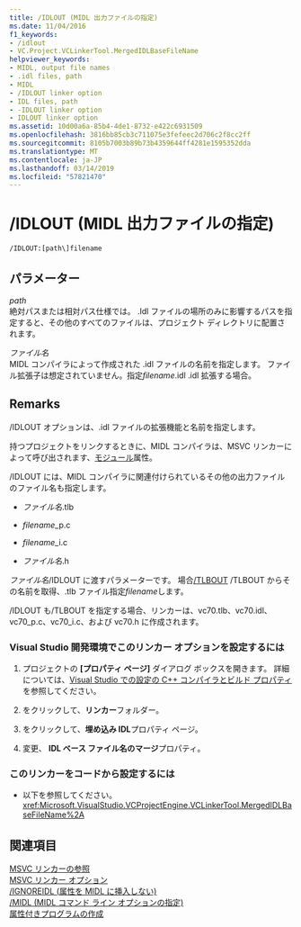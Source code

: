```yaml
---
title: /IDLOUT (MIDL 出力ファイルの指定)
ms.date: 11/04/2016
f1_keywords:
- /idlout
- VC.Project.VCLinkerTool.MergedIDLBaseFileName
helpviewer_keywords:
- MIDL, output file names
- .idl files, path
- MIDL
- /IDLOUT linker option
- IDL files, path
- -IDLOUT linker option
- IDLOUT linker option
ms.assetid: 10d00a6a-85b4-4de1-8732-e422c6931509
ms.openlocfilehash: 3816bb85cb3c711075e3fefeec2d706c2f8cc2ff
ms.sourcegitcommit: 8105b7003b89b73b4359644ff4281e1595352dda
ms.translationtype: MT
ms.contentlocale: ja-JP
ms.lasthandoff: 03/14/2019
ms.locfileid: "57821470"
---
```

# <a name="idlout-name-midl-output-files"></a>/IDLOUT (MIDL 出力ファイルの指定)

```
/IDLOUT:[path\]filename
```

## <a name="parameters"></a>パラメーター

*path*<br/>
絶対パスまたは相対パス仕様では。 .Idl ファイルの場所のみに影響するパスを指定すると、その他のすべてのファイルは、プロジェクト ディレクトリに配置されます。

*ファイル名*<br/>
MIDL コンパイラによって作成された .idl ファイルの名前を指定します。 ファイル拡張子は想定されていません。指定*filename*.idl .idl 拡張する場合。

## <a name="remarks"></a>Remarks

/IDLOUT オプションは、.idl ファイルの拡張機能と名前を指定します。

持つプロジェクトをリンクするときに、MIDL コンパイラは、MSVC リンカーによって呼び出されます、[モジュール](../../windows/module-cpp.md)属性。

/IDLOUT には、MIDL コンパイラに関連付けられているその他の出力ファイルのファイル名も指定します。

- *ファイル名*.tlb

- *filename*_p.c

- *filename*_i.c

- *ファイル名*.h

*ファイル名*/IDLOUT に渡すパラメーターです。 場合[/TLBOUT](tlbout-name-dot-tlb-file.md) /TLBOUT からその名前を取得、.tlb ファイル指定*filename*します。

/IDLOUT も/TLBOUT を指定する場合、リンカーは、vc70.tlb、vc70.idl、vc70_p.c、vc70_i.c、および vc70.h に作成されます。

### <a name="to-set-this-linker-option-in-the-visual-studio-development-environment"></a>Visual Studio 開発環境でこのリンカー オプションを設定するには

1. プロジェクトの **[プロパティ ページ]** ダイアログ ボックスを開きます。 詳細については、[Visual Studio での設定の C++ コンパイラとビルド プロパティ](../working-with-project-properties.md)を参照してください。

1. をクリックして、**リンカー**フォルダー。

1. をクリックして、**埋め込み IDL**プロパティ ページ。

1. 変更、 **IDL ベース ファイル名のマージ**プロパティ。

### <a name="to-set-this-linker-option-programmatically"></a>このリンカーをコードから設定するには

- 以下を参照してください。<xref:Microsoft.VisualStudio.VCProjectEngine.VCLinkerTool.MergedIDLBaseFileName%2A>

## <a name="see-also"></a>関連項目

[MSVC リンカーの参照](linking.md)<br/>
[MSVC リンカー オプション](linker-options.md)<br/>
[/IGNOREIDL (属性を MIDL に挿入しない)](ignoreidl-don-t-process-attributes-into-midl.md)<br/>
[/MIDL (MIDL コマンド ライン オプションの指定)](midl-specify-midl-command-line-options.md)<br/>
[属性付きプログラムの作成](../../windows/building-an-attributed-program.md)

